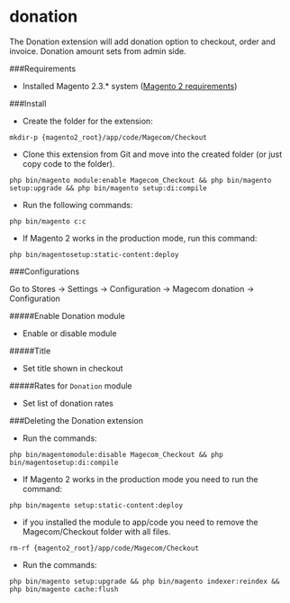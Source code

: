 # donation

The Donation extension will add donation option to checkout, order and invoice. Donation amount sets from admin side.   

###Requirements

 * Installed Magento 2.3.* system ([Magento 2 requirements](https://devdocs.magento.com/guides/v2.3/install-gde/system-requirements-tech.html))

###Install

* Create the folder for the extension:
 
```mkdir-p {magento2_root}/app/code/Magecom/Checkout```

* Clone this extension from Git and move into the created folder (or just copy code to the folder). 

 ```php bin/magento module:enable Magecom_Checkout && php bin/magento setup:upgrade && php bin/magento setup:di:compile```

* Run the following commands:

```php bin/magento c:c```

* If Magento 2 works in the production mode, run this command:

```php bin/magentosetup:static-content:deploy```

###Configurations

Go to Stores → Settings → Configuration → Magecom donation → Configuration

#####Enable Donation module

* Enable or disable module

#####Title

* Set title shown in checkout

#####Rates for `Donation` module

* Set list of donation rates

###Deleting the Donation extension

* Run the commands:

```php bin/magentomodule:disable Magecom_Checkout && php bin/magentosetup:di:compile```

* If Magento 2 works in the production mode you need to run the command:

```php bin/magento setup:static-content:deploy```

* if you installed the module to app/code you need to remove the Magecom/Checkout folder with all files.

```rm-rf {magento2_root}/app/code/Magecom/Checkout```

* Run the commands:

```php bin/magento setup:upgrade && php bin/magento indexer:reindex && php bin/magento cache:flush```